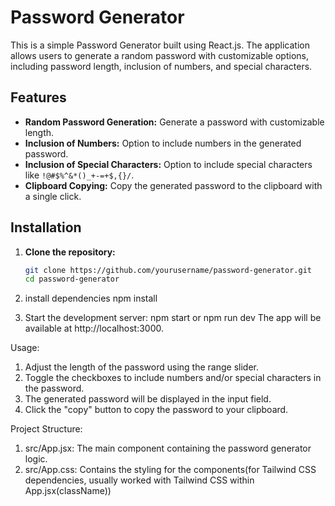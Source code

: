 # Password Generator

This is a simple Password Generator built using React.js. The application allows users to generate a random password with customizable options, including password length, inclusion of numbers, and special characters.

## Features

- **Random Password Generation:** Generate a password with customizable length.
- **Inclusion of Numbers:** Option to include numbers in the generated password.
- **Inclusion of Special Characters:** Option to include special characters like `!@#$%^&*()_+-=+$,{}/`.
- **Clipboard Copying:** Copy the generated password to the clipboard with a single click.

## Installation

1. **Clone the repository:**

   ```bash
   git clone https://github.com/yourusername/password-generator.git
   cd password-generator
2. install dependencies
   npm install
3. Start the development server:
   npm start
     or
   npm run dev
   The app will be available at http://localhost:3000.

Usage:
1. Adjust the length of the password using the range slider.
2. Toggle the checkboxes to include numbers and/or special characters in the password.
3. The generated password will be displayed in the input field.
4. Click the "copy" button to copy the password to your clipboard.
   
Project Structure:
1. src/App.jsx: The main component containing the password generator logic.
2. src/App.css: Contains the styling for the components(for Tailwind CSS dependencies, usually worked with Tailwind CSS within App.jsx(className))





